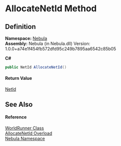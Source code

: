 # AllocateNetId Method




## Definition
**Namespace:** <a href="N_Nebula">Nebula</a>  
**Assembly:** Nebula (in Nebula.dll) Version: 1.0.0+a74e1f454fb572dfd95c249b7895aa6542c85b05

**C#**
``` C#
public NetId AllocateNetId()
```



#### Return Value
<a href="T_Nebula_NetId">NetId</a>

## See Also


#### Reference
<a href="T_Nebula_WorldRunner">WorldRunner Class</a>  
<a href="Overload_Nebula_WorldRunner_AllocateNetId">AllocateNetId Overload</a>  
<a href="N_Nebula">Nebula Namespace</a>  
